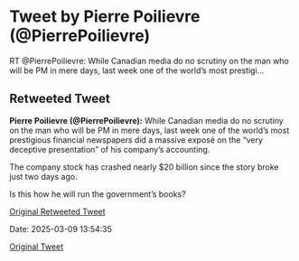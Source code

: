 # Tweet by Pierre Poilievre (@PierrePoilievre)

RT @PierrePoilievre: While Canadian media do no scrutiny on the man who will be PM in mere days, last week one of the world’s most prestigi…

## Retweeted Tweet

**Pierre Poilievre (@PierrePoilievre):** While Canadian media do no scrutiny on the man who will be PM in mere days, last week one of the world’s most prestigious financial newspapers did a massive exposé on the “very deceptive presentation” of his company’s accounting. 

The company stock has crashed nearly $20 billion since the story broke just two days ago. 

Is this how he will run the government’s books?

[Original Retweeted Tweet](https://x.com/PierrePoilievre/status/1898530658529714571)

Date: 2025-03-09 13:54:35

[Original Tweet](https://x.com/PierrePoilievre/status/1898734163215159572)
